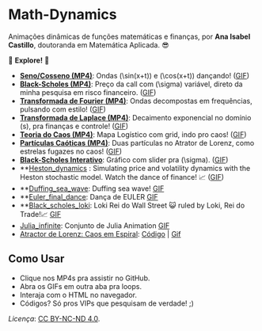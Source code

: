 # Math-Dynamics

 Animações dinâmicas de funções matemáticas e finanças, por **Ana Isabel Castillo**, doutoranda em Matemática Aplicada. 😎

🌟 **Explore!** 🌟  
- **[Seno/Cosseno (MP4)](sincos_animation.mp4)**: Ondas \(\sin(x+t)\) e \(\cos(x+t)\) dançando! ([GIF](sincos_animation.gif))  
- **[Black-Scholes (MP4)](black_scholes_animation.mp4)**: Preço da call com \(\sigma\) variável, direto da minha pesquisa em risco financeiro. ([GIF](black_scholes_animation.gif))  
- **[Transformada de Fourier (MP4)](fourier_animation_fixed_v2.mp4)**: Ondas decompostas em frequências, pulsando com estilo! ([GIF](fourier_animation_fixed_v2.gif))  
- **[Transformada de Laplace (MP4)](laplace_animation_fixed.mp4)**: Decaimento exponencial no domínio \(s\), pra finanças e controle! ([GIF](laplace_animation_fixed.gif))  
- **[Teoria do Caos (MP4)](chaos_animation_grid.mp4)**:  Mapa Logístico com grid, indo pro caos! ([GIF](chaos_animation_grid.gif))  
- **[Partículas Caóticas (MP4)](lorenz_particles.mp4)**: Duas partículas no Atrator de Lorenz, como estrelas fugazes no caos! ([GIF](lorenz_particles.gif))  
- **[Black-Scholes Interativo](black_scholes_interactive.mp4)**: Gráfico com slider pra \(\sigma\). ([GIF](black_scholes_interactive.gif)) 
- **[Heston_dynamics](heston_dynamics.mp4) : Simulating price and volatility dynamics with the Heston stochastic model. Watch the dance of finance! 📈 ([GIF](heston_dynamics.gif))
- **[Duffing_sea_wave](duffing_sea_wave.mp4): Duffing sea wave!  [GIF](duffing_sea_wave.gif)
- **[Euler_final_dance](euler_final_dance.mp4): Dança de EULER [GIF](euler_final_dance.gif)
- **[Black_scholes_loki](black_scholes_loki.mp4): Loki Rei do Wall Street 😺 ruled by Loki, Rei do Trade!📈 [GIF](black_scholes_loki.gif)
- [Julia_infinite](julia_infinite.mp4): Conjunto de Julia Animation [GIF](julia_infinite.gif)
- [Atractor de Lorenz: Caos em Espiral](lorenz.gif): [Código](lorenz.py) | [Gif](lorenz.gif)

## Como Usar
- Clique nos MP4s pra assistir no GitHub.
- Abra os GIFs em outra aba pra loops.
- Interaja com o HTML no navegador.
- Códigos? Só pros VIPs que pesquisam de verdade! ;) 

*Licença*: [CC BY-NC-ND 4.0](https://creativecommons.org/licenses/by-nc-nd/4.0/).
